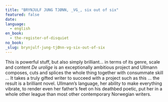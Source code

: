 ```yaml
---
title: "BRYNJULF JUNG TJØNN, _VG_, six out of six"
featured: false
date:
language:
  - english
en_book:
  - the-register-of-disquiet
no_book:
_slug: brynjulf-jung-tjØnn-vg-six-out-of-six
---
```


This is powerful stuff, but also simply brilliant… in terms of its genre, scale and content _De urolige_ is an exceptionally ambitious project and Ullmann composes, cuts and splices the whole thing together with consummate skill … It takes a truly gifted writer to succeed with a project such as this … the result is a brilliant novel. Ullmann’s language, her ability to make everything vibrate, to render even her father’s feet on his deathbed poetic, put her in a whole other league than most other contemporary Norwegian writers.

